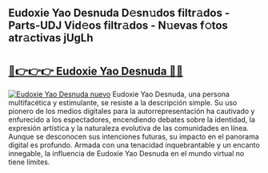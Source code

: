 ## Eudoxie Yao Desnuda D𝚎sn𝚞dos filtr𝚊dos - Parts-UDJ Vid𝚎os filtr𝚊dos - N𝚞evas f𝚘tos atr𝚊ctivas jUgLh

# <h2><a href="http://mba34k.tromn.icu/?c=Eudoxie+Yao+Desnuda">🔗👉👉👉 Eudoxie Yao Desnuda 🔗🔗</a></h2>

[![Eudoxie Yao Desnuda nuevo](https://i.imgur.com/pEAQMta.gif)](http://mba34k.tromn.icu/?c=Eudoxie+Yao+Desnuda)
Eudoxie Yao Desnuda, una persona multifacética y estimulante, se resiste a la descripción simple. Su uso pionero de los medios digitales para la autorrepresentación ha cautivado y enfurecido a los espectadores, encendiendo debates sobre la identidad, la expresión artística y la naturaleza evolutiva de las comunidades en línea. Aunque se desconocen sus intenciones futuras, su impacto en el panorama digital es profundo. Armada con una tenacidad inquebrantable y un encanto innegable, la influencia de Eudoxie Yao Desnuda en el mundo virtual no tiene límites.
